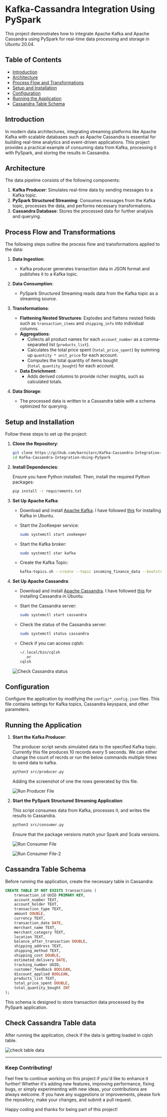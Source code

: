 # Kafka-Cassandra Integration Using PySpark

This project demonstrates how to integrate Apache Kafka and Apache Cassandra using PySpark for real-time data processing and storage in Ubuntu 20.04.

## Table of Contents

- [Introduction](#introduction)
- [Architecture](#architecture)
- [Process Flow and Transformations](#process-flow-and-transformations)
- [Setup and Installation](#setup-and-installation)
- [Configuration](#configuration)
- [Running the Application](#running-the-application)
- [Cassandra Table Schema](#cassandra-table-schema)

## Introduction

In modern data architectures, integrating streaming platforms like Apache Kafka with scalable databases such as Apache Cassandra is essential for building real-time analytics and event-driven applications. This project provides a practical example of consuming data from Kafka, processing it with PySpark, and storing the results in Cassandra.

## Architecture

The data pipeline consists of the following components:

1. **Kafka Producer**: Simulates real-time data by sending messages to a Kafka topic.
2. **PySpark Structured Streaming**: Consumes messages from the Kafka topic, processes the data, and performs necessary transformations.
3. **Cassandra Database**: Stores the processed data for further analysis and querying.

## Process Flow and Transformations

The following steps outline the process flow and transformations applied to the data:

1. **Data Ingestion**:
   - Kafka producer generates transaction data in JSON format and publishes it to a Kafka topic.

2. **Data Consumption**:
   - PySpark Structured Streaming reads data from the Kafka topic as a streaming source.

3. **Transformations**:
   - **Flattening Nested Structures**: Explodes and flattens nested fields such as `transaction_items` and `shipping_info` into individual columns.
   - **Aggregations**:
     - Collects all product names for each `account_number` as a comma-separated list (`products_list`).
     - Calculates the total price spent (`total_price_spent`) by summing up `quantity * unit_price` for each account.
     - Computes the total quantity of items bought (`total_quantity_bought`) for each account.
   - **Data Enrichment**:
     - Adds derived columns to provide richer insights, such as calculated totals.

4. **Data Storage**:
   - The processed data is written to a Cassandra table with a schema optimized for querying.

## Setup and Installation

Follow these steps to set up the project:

1. **Clone the Repository**:

   ```bash
   git clone https://github.com/barnitarc/Kafka-Cassandra-Integration-Using-PySpark.git
   cd Kafka-Cassandra-Integration-Using-PySpark
   ```

2. **Install Dependencies**:

   Ensure you have Python installed. Then, install the required Python packages:

   ```bash
   pip install -r requirements.txt
   ```

3. **Set Up Apache Kafka**:

   - Download and install [Apache Kafka](https://kafka.apache.org/downloads). I have followed [this](https://drive.google.com/file/d/1jXW3kd7ZSBobJjEAQRSzNo0Nma6YLeyz/view?usp=drive_link) for installing Kafka in Ubuntu.
   - Start the ZooKeeper service:

     ```bash
     sudo systemctl start zookeeper
     ```

   - Start the Kafka broker:

     ```bash
     sudo systemctl star kafka
     ```
   - Create the Kafka Topic:

     ```bash
     kafka-topics.sh --create --topic incoming_finance_data --bootstrap-server localhost:9092
     ```

4. **Set Up Apache Cassandra**:

   - Download and install [Apache Cassandra](https://cassandra.apache.org/download/). I have followed [this](https://drive.google.com/file/d/1CqFuvWItUvGGVPGLuVI9uycfIpBm6vWT/view?usp=drive_link) for installing Cassandra in Ubuntu.
   - Start the Cassandra server:

     ```bash
     sudo systemctl start cassandra
     ```
   - Check the status of the Cassandra server:

     ```bash
     sudo systemctl status cassandra
     ```
   - Check if you can access cqlsh:

     ```bash
     ~/.local/bin/cqlsh
        or
     cqlsh
     ```
   ![Check Cassandra status](https://github.com/barnitarc/Kafka-Cassandra-Integration-Using-PySpark/blob/main/images/cassandra-status.png)

## Configuration

Configure the application by modifying the `config/*_config.json` files. This file contains settings for Kafka topics, Cassandra keyspace, and other parameters.

## Running the Application

1. **Start the Kafka Producer**:

   The producer script sends simulated data to the specified Kafka topic. Currently this file produces 10 records every 5 seconds. We can either change the count of recrds or run the below commands multiple times to send data to kafka.

   ```bash
   python3 src/producer.py
   ```
   Adding the screenshot of one the rows generated by this file.
   
   ![Run Producer File](https://github.com/barnitarc/Kafka-Cassandra-Integration-Using-PySpark/blob/main/images/producer.png)


3. **Start the PySpark Structured Streaming Application**:

   This script consumes data from Kafka, processes it, and writes the results to Cassandra.

   ```bash
   python3 src/consumer.py
   ```
   
   Ensure that the package versions match your Spark and Scala versions.
   
   ![Run Consumer File](https://github.com/barnitarc/Kafka-Cassandra-Integration-Using-PySpark/blob/main/images/run-consumer-file.png)
   
   ![Run Consumer File-2](https://github.com/barnitarc/Kafka-Cassandra-Integration-Using-PySpark/blob/main/images/run-consumer-file-2.png)

## Cassandra Table Schema

Before running the application, create the necessary table in Cassandra:

```sql
CREATE TABLE IF NOT EXISTS transactions (
    transaction_id UUID PRIMARY KEY,
    account_number TEXT,
    account_holder TEXT,
    transaction_type TEXT,
    amount DOUBLE,
    currency TEXT,
    transaction_date DATE,
    merchant_name TEXT,
    merchant_category TEXT,
    location TEXT,
    balance_after_transaction DOUBLE,
    shipping_address TEXT,
    shipping_method TEXT,
    shipping_cost DOUBLE,
    estimated_delivery DATE,
    tracking_number UUID,
    customer_feedback BOOLEAN,
    discount_applied BOOLEAN,
    products_list TEXT,
    total_price_spent DOUBLE,
    total_quantity_bought INT
);
```

This schema is designed to store transaction data processed by the PySpark application.
## Check Cassandra Table data

After running the application, check if the data is getting loaded in cqlsh table.

![check table data](https://github.com/barnitarc/Kafka-Cassandra-Integration-Using-PySpark/blob/main/images/data-in-cassandra-table.png)

---
### Keep Contributing!
Feel free to continue working on this project if you'd like to enhance it further! Whether it's adding new features, improving performance, fixing bugs, or simply experimenting with new ideas, your contributions are always welcome.
If you have any suggestions or improvements, please fork the repository, make your changes, and submit a pull request.

Happy coding and thanks for being part of this project!


